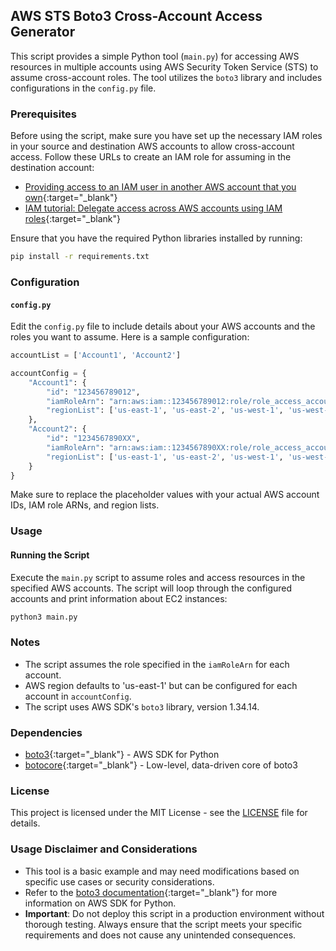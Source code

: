 ## AWS STS Boto3 Cross-Account Access Generator

This script provides a simple Python tool (`main.py`) for accessing AWS resources in multiple accounts using AWS Security Token Service (STS) to assume cross-account roles. The tool utilizes the `boto3` library and includes configurations in the `config.py` file.

### Prerequisites

Before using the script, make sure you have set up the necessary IAM roles in your source and destination AWS accounts to allow cross-account access. Follow these URLs to create an IAM role for assuming in the destination account:
- [Providing access to an IAM user in another AWS account that you own](https://docs.aws.amazon.com/IAM/latest/UserGuide/id_roles_common-scenarios_aws-accounts.html){:target="_blank"}
- [IAM tutorial: Delegate access across AWS accounts using IAM roles](https://docs.aws.amazon.com/IAM/latest/UserGuide/tutorial_cross-account-with-roles.html){:target="_blank"}

Ensure that you have the required Python libraries installed by running:

```bash
pip install -r requirements.txt
```

### Configuration

#### `config.py`

Edit the `config.py` file to include details about your AWS accounts and the roles you want to assume. Here is a sample configuration:

```python
accountList = ['Account1', 'Account2']

accountConfig = {
    "Account1": {
        "id": "123456789012",
        "iamRoleArn": "arn:aws:iam::123456789012:role/role_access_account2",
        "regionList": ['us-east-1', 'us-east-2', 'us-west-1', 'us-west-2'],
    },
    "Account2": {
        "id": "1234567890XX",
        "iamRoleArn": "arn:aws:iam::1234567890XX:role/role_access_account2",
        "regionList": ['us-east-1', 'us-east-2', 'us-west-1', 'us-west-2'],
    }
}
```

Make sure to replace the placeholder values with your actual AWS account IDs, IAM role ARNs, and region lists.

### Usage

#### Running the Script

Execute the `main.py` script to assume roles and access resources in the specified AWS accounts. The script will loop through the configured accounts and print information about EC2 instances:

```bash
python3 main.py
```

### Notes

- The script assumes the role specified in the `iamRoleArn` for each account.
- AWS region defaults to 'us-east-1' but can be configured for each account in `accountConfig`.
- The script uses AWS SDK's `boto3` library, version 1.34.14.

### Dependencies

- [boto3](https://pypi.org/project/boto3/){:target="_blank"} - AWS SDK for Python
- [botocore](https://pypi.org/project/botocore/){:target="_blank"} - Low-level, data-driven core of boto3

### License

This project is licensed under the MIT License - see the [LICENSE](/LICENSE) file for details.

### Usage Disclaimer and Considerations

- This tool is a basic example and may need modifications based on specific use cases or security considerations.
- Refer to the [boto3 documentation](https://boto3.amazonaws.com/v1/documentation/api/latest/index.html){:target="_blank"} for more information on AWS SDK for Python.
- **Important**: Do not deploy this script in a production environment without thorough testing. Always ensure that the script meets your specific requirements and does not cause any unintended consequences.